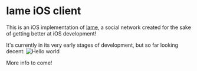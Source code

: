 # lame iOS client
This is an iOS implementation of [lame](http://lame.stevegattuso.me), a social network created for the sake of getting better at iOS development!

It's currently in its very early stages of development, but so far looking decent:
![Hello world](http://i.imgur.com/PQ6MaLj.png)

More info to come!
